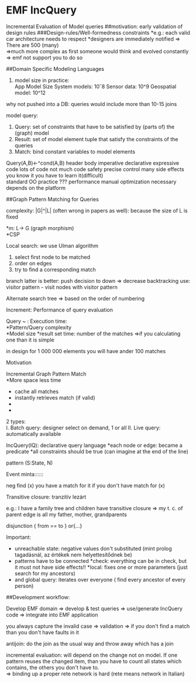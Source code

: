 # EMF IncQuery 
Incremental Evaluation of Model queries
##motivation: early validation of design rules
###Design-rules/Well-formedness constraints
*e.g.: each valid car architecture needs to respect
*designers are immediately notified => There are 500 (many)  
=>much more complex as first someone would think and evolved constantly => emf not support you to do so


##Domain Specific Modeling Languages
1. model size in practice:  
App Model Size
System models: 10ˇ8
Sensor data: 10^9
Geospatial model: 10^12


why not pushed into a DB: queries would include more than 10-15 joins


model query:  
1. Query: set of constraints that have to be satisfied by (parts of) the (graph) model
2. Result: set of model element tuple that satisfy the constraints of the queries
3. Match: bind constant variables to model elements


Query(A,B)<-^cond(A,B)
header body
imperative declarative
expressive code lots of code not much code
safety precise control many side effects  
you know it you have to learn it(difficult)  
standard OO practice ???
performance manual optimization necessary depends on the platform


##Graph Pattern Matching for Queries


complexity: |G|^|L| (often wrong in papers as well): because the size of L is fixed


*m: L-> G (graph morphism)  
*CSP  


Local search: we use Ulman algorithm  
1. select first node to be matched  
2. order on edges
3. try to find a corresponding match


branch latter is better: push decision to down => decrease backtracking
use: visitor pattern - visit nodes with visitor pattern  


Alternate search tree => based on the order of numbering


Increment: Performance of query evaluation


Query ~ : Execution time:  
*Pattern/Query complexity  
*Model size
*result set time: number of the matches =>if you calculating one than it is simple


in design for 1 000 000 elements you will have ander 100 matches  


Motivation  


Incremental Graph Pattern Match  
*More space less time
- cache all matches  
- instantly retrieves match (if valid)  
-
-


2 types:  
I. Batch query: designer select on demand, 1 or all
II. Live query: automatically available


IncQuery(IQ): declarative query language
*each node or edge: became a predicate
*all constraints should be true (can imagine at the end of the line)  


pattern (S:State, N)


Event minta::::::


neg find (x) you have a match for it if you don't have match for (x)


Transitive closure: tranzitív lezárt


e.g.: I have a family tree and children have transitive closure => my t. c. of parent edge is all my father, mother, grandparents


disjunction {
from == to }
or{...}


Important:  
* unreachable state: negative values don't substituted (mint prolog tagadásnál, az értékek nem helyettesítődnek be)
* patterns have to be connected
*check: everything can be in check, but it must not have side effects!!
*local: fixes one or more parameters (just search for my ancestors)  
* and global query: iterates over everyone ( find every ancestor of every person)  


##Development workflow:  


Develop EMF domain => develop & test queries => use/generate IncQuery code => integrate into EMF application


you always capture the invalid case => validation => if you don't find a match than you don't have faults in it


antijoin: do the join as the usual way and throw away which has a join


incremental evaluation: will depend on the change not on model. If one pattern reuses the changed item, than you have to count all states which contains, the others you don't have to.  
=> binding up a proper rete network is hard (rete means network in Italian)  
